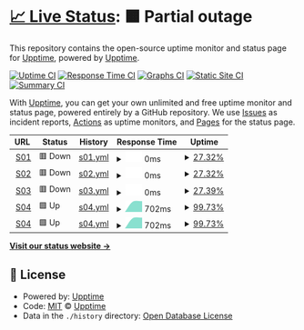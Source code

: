 # [📈 Live Status](https://uptime.cloud.clkpts.co.uk): <!--live status--> **🟧 Partial outage**

This repository contains the open-source uptime monitor and status page for [Upptime](https://upptime.js.org), powered by [Upptime](https://github.com/upptime/upptime).

[![Uptime CI](https://github.com/Clickpoints/uptime-monitoring/workflows/Uptime%20CI/badge.svg)](https://github.com/Clickpoints/uptime-monitoring/actions?query=workflow%3A%22Uptime+CI%22)
[![Response Time CI](https://github.com/Clickpoints/uptime-monitoring/workflows/Response%20Time%20CI/badge.svg)](https://github.com/Clickpoints/uptime-monitoring/actions?query=workflow%3A%22Response+Time+CI%22)
[![Graphs CI](https://github.com/Clickpoints/uptime-monitoring/workflows/Graphs%20CI/badge.svg)](https://github.com/Clickpoints/uptime-monitoring/actions?query=workflow%3A%22Graphs+CI%22)
[![Static Site CI](https://github.com/Clickpoints/uptime-monitoring/workflows/Static%20Site%20CI/badge.svg)](https://github.com/Clickpoints/uptime-monitoring/actions?query=workflow%3A%22Static+Site+CI%22)
[![Summary CI](https://github.com/Clickpoints/uptime-monitoring/workflows/Summary%20CI/badge.svg)](https://github.com/Clickpoints/uptime-monitoring/actions?query=workflow%3A%22Summary+CI%22)

With [Upptime](https://upptime.js.org), you can get your own unlimited and free uptime monitor and status page, powered entirely by a GitHub repository. We use [Issues](https://github.com/upptime/upptime/issues) as incident reports, [Actions](https://github.com/Clickpoints/uptime-monitoring/actions) as uptime monitors, and [Pages](https://uptime.cloud.clkpts.co.uk) for the status page.

<!--start: status pages-->
<!-- This summary is generated by Upptime (https://github.com/upptime/upptime) -->
<!-- Do not edit this manually, your changes will be overwritten -->
<!-- prettier-ignore -->
| URL | Status | History | Response Time | Uptime |
| --- | ------ | ------- | ------------- | ------ |
| <img alt="" src="https://icons.duckduckgo.com/ip3/s01.cloud.clkpts.co.uk.ico" height="13"> [S01](https://s01.cloud.clkpts.co.uk) | 🟥 Down | [s01.yml](https://github.com/Clickpoints/uptime-monitoring/commits/HEAD/history/s01.yml) | <details><summary><img alt="Response time graph" src="./graphs/s01/response-time-week.png" height="20"> 0ms</summary><br><a href="https://uptime.cloud.clkpts.co.uk/history/s01"><img alt="Response time 0" src="https://img.shields.io/endpoint?url=https%3A%2F%2Fraw.githubusercontent.com%2FClickpoints%2Fuptime-monitoring%2FHEAD%2Fapi%2Fs01%2Fresponse-time.json"></a><br><a href="https://uptime.cloud.clkpts.co.uk/history/s01"><img alt="24-hour response time 0" src="https://img.shields.io/endpoint?url=https%3A%2F%2Fraw.githubusercontent.com%2FClickpoints%2Fuptime-monitoring%2FHEAD%2Fapi%2Fs01%2Fresponse-time-day.json"></a><br><a href="https://uptime.cloud.clkpts.co.uk/history/s01"><img alt="7-day response time 0" src="https://img.shields.io/endpoint?url=https%3A%2F%2Fraw.githubusercontent.com%2FClickpoints%2Fuptime-monitoring%2FHEAD%2Fapi%2Fs01%2Fresponse-time-week.json"></a><br><a href="https://uptime.cloud.clkpts.co.uk/history/s01"><img alt="30-day response time 0" src="https://img.shields.io/endpoint?url=https%3A%2F%2Fraw.githubusercontent.com%2FClickpoints%2Fuptime-monitoring%2FHEAD%2Fapi%2Fs01%2Fresponse-time-month.json"></a><br><a href="https://uptime.cloud.clkpts.co.uk/history/s01"><img alt="1-year response time 0" src="https://img.shields.io/endpoint?url=https%3A%2F%2Fraw.githubusercontent.com%2FClickpoints%2Fuptime-monitoring%2FHEAD%2Fapi%2Fs01%2Fresponse-time-year.json"></a></details> | <details><summary><a href="https://uptime.cloud.clkpts.co.uk/history/s01">27.32%</a></summary><a href="https://uptime.cloud.clkpts.co.uk/history/s01"><img alt="All-time uptime 27.32%" src="https://img.shields.io/endpoint?url=https%3A%2F%2Fraw.githubusercontent.com%2FClickpoints%2Fuptime-monitoring%2FHEAD%2Fapi%2Fs01%2Fuptime.json"></a><br><a href="https://uptime.cloud.clkpts.co.uk/history/s01"><img alt="24-hour uptime 27.32%" src="https://img.shields.io/endpoint?url=https%3A%2F%2Fraw.githubusercontent.com%2FClickpoints%2Fuptime-monitoring%2FHEAD%2Fapi%2Fs01%2Fuptime-day.json"></a><br><a href="https://uptime.cloud.clkpts.co.uk/history/s01"><img alt="7-day uptime 27.32%" src="https://img.shields.io/endpoint?url=https%3A%2F%2Fraw.githubusercontent.com%2FClickpoints%2Fuptime-monitoring%2FHEAD%2Fapi%2Fs01%2Fuptime-week.json"></a><br><a href="https://uptime.cloud.clkpts.co.uk/history/s01"><img alt="30-day uptime 27.32%" src="https://img.shields.io/endpoint?url=https%3A%2F%2Fraw.githubusercontent.com%2FClickpoints%2Fuptime-monitoring%2FHEAD%2Fapi%2Fs01%2Fuptime-month.json"></a><br><a href="https://uptime.cloud.clkpts.co.uk/history/s01"><img alt="1-year uptime 27.32%" src="https://img.shields.io/endpoint?url=https%3A%2F%2Fraw.githubusercontent.com%2FClickpoints%2Fuptime-monitoring%2FHEAD%2Fapi%2Fs01%2Fuptime-year.json"></a></details>
| <img alt="" src="https://icons.duckduckgo.com/ip3/s02.cloud.clkpts.co.uk.ico" height="13"> [S02](https://s02.cloud.clkpts.co.uk) | 🟥 Down | [s02.yml](https://github.com/Clickpoints/uptime-monitoring/commits/HEAD/history/s02.yml) | <details><summary><img alt="Response time graph" src="./graphs/s02/response-time-week.png" height="20"> 0ms</summary><br><a href="https://uptime.cloud.clkpts.co.uk/history/s02"><img alt="Response time 0" src="https://img.shields.io/endpoint?url=https%3A%2F%2Fraw.githubusercontent.com%2FClickpoints%2Fuptime-monitoring%2FHEAD%2Fapi%2Fs02%2Fresponse-time.json"></a><br><a href="https://uptime.cloud.clkpts.co.uk/history/s02"><img alt="24-hour response time 0" src="https://img.shields.io/endpoint?url=https%3A%2F%2Fraw.githubusercontent.com%2FClickpoints%2Fuptime-monitoring%2FHEAD%2Fapi%2Fs02%2Fresponse-time-day.json"></a><br><a href="https://uptime.cloud.clkpts.co.uk/history/s02"><img alt="7-day response time 0" src="https://img.shields.io/endpoint?url=https%3A%2F%2Fraw.githubusercontent.com%2FClickpoints%2Fuptime-monitoring%2FHEAD%2Fapi%2Fs02%2Fresponse-time-week.json"></a><br><a href="https://uptime.cloud.clkpts.co.uk/history/s02"><img alt="30-day response time 0" src="https://img.shields.io/endpoint?url=https%3A%2F%2Fraw.githubusercontent.com%2FClickpoints%2Fuptime-monitoring%2FHEAD%2Fapi%2Fs02%2Fresponse-time-month.json"></a><br><a href="https://uptime.cloud.clkpts.co.uk/history/s02"><img alt="1-year response time 0" src="https://img.shields.io/endpoint?url=https%3A%2F%2Fraw.githubusercontent.com%2FClickpoints%2Fuptime-monitoring%2FHEAD%2Fapi%2Fs02%2Fresponse-time-year.json"></a></details> | <details><summary><a href="https://uptime.cloud.clkpts.co.uk/history/s02">27.32%</a></summary><a href="https://uptime.cloud.clkpts.co.uk/history/s02"><img alt="All-time uptime 27.32%" src="https://img.shields.io/endpoint?url=https%3A%2F%2Fraw.githubusercontent.com%2FClickpoints%2Fuptime-monitoring%2FHEAD%2Fapi%2Fs02%2Fuptime.json"></a><br><a href="https://uptime.cloud.clkpts.co.uk/history/s02"><img alt="24-hour uptime 27.32%" src="https://img.shields.io/endpoint?url=https%3A%2F%2Fraw.githubusercontent.com%2FClickpoints%2Fuptime-monitoring%2FHEAD%2Fapi%2Fs02%2Fuptime-day.json"></a><br><a href="https://uptime.cloud.clkpts.co.uk/history/s02"><img alt="7-day uptime 27.32%" src="https://img.shields.io/endpoint?url=https%3A%2F%2Fraw.githubusercontent.com%2FClickpoints%2Fuptime-monitoring%2FHEAD%2Fapi%2Fs02%2Fuptime-week.json"></a><br><a href="https://uptime.cloud.clkpts.co.uk/history/s02"><img alt="30-day uptime 27.32%" src="https://img.shields.io/endpoint?url=https%3A%2F%2Fraw.githubusercontent.com%2FClickpoints%2Fuptime-monitoring%2FHEAD%2Fapi%2Fs02%2Fuptime-month.json"></a><br><a href="https://uptime.cloud.clkpts.co.uk/history/s02"><img alt="1-year uptime 27.32%" src="https://img.shields.io/endpoint?url=https%3A%2F%2Fraw.githubusercontent.com%2FClickpoints%2Fuptime-monitoring%2FHEAD%2Fapi%2Fs02%2Fuptime-year.json"></a></details>
| <img alt="" src="https://icons.duckduckgo.com/ip3/s03.cloud.clkpts.co.uk.ico" height="13"> [S03](https://s03.cloud.clkpts.co.uk) | 🟥 Down | [s03.yml](https://github.com/Clickpoints/uptime-monitoring/commits/HEAD/history/s03.yml) | <details><summary><img alt="Response time graph" src="./graphs/s03/response-time-week.png" height="20"> 0ms</summary><br><a href="https://uptime.cloud.clkpts.co.uk/history/s03"><img alt="Response time 0" src="https://img.shields.io/endpoint?url=https%3A%2F%2Fraw.githubusercontent.com%2FClickpoints%2Fuptime-monitoring%2FHEAD%2Fapi%2Fs03%2Fresponse-time.json"></a><br><a href="https://uptime.cloud.clkpts.co.uk/history/s03"><img alt="24-hour response time 0" src="https://img.shields.io/endpoint?url=https%3A%2F%2Fraw.githubusercontent.com%2FClickpoints%2Fuptime-monitoring%2FHEAD%2Fapi%2Fs03%2Fresponse-time-day.json"></a><br><a href="https://uptime.cloud.clkpts.co.uk/history/s03"><img alt="7-day response time 0" src="https://img.shields.io/endpoint?url=https%3A%2F%2Fraw.githubusercontent.com%2FClickpoints%2Fuptime-monitoring%2FHEAD%2Fapi%2Fs03%2Fresponse-time-week.json"></a><br><a href="https://uptime.cloud.clkpts.co.uk/history/s03"><img alt="30-day response time 0" src="https://img.shields.io/endpoint?url=https%3A%2F%2Fraw.githubusercontent.com%2FClickpoints%2Fuptime-monitoring%2FHEAD%2Fapi%2Fs03%2Fresponse-time-month.json"></a><br><a href="https://uptime.cloud.clkpts.co.uk/history/s03"><img alt="1-year response time 0" src="https://img.shields.io/endpoint?url=https%3A%2F%2Fraw.githubusercontent.com%2FClickpoints%2Fuptime-monitoring%2FHEAD%2Fapi%2Fs03%2Fresponse-time-year.json"></a></details> | <details><summary><a href="https://uptime.cloud.clkpts.co.uk/history/s03">27.39%</a></summary><a href="https://uptime.cloud.clkpts.co.uk/history/s03"><img alt="All-time uptime 27.39%" src="https://img.shields.io/endpoint?url=https%3A%2F%2Fraw.githubusercontent.com%2FClickpoints%2Fuptime-monitoring%2FHEAD%2Fapi%2Fs03%2Fuptime.json"></a><br><a href="https://uptime.cloud.clkpts.co.uk/history/s03"><img alt="24-hour uptime 27.39%" src="https://img.shields.io/endpoint?url=https%3A%2F%2Fraw.githubusercontent.com%2FClickpoints%2Fuptime-monitoring%2FHEAD%2Fapi%2Fs03%2Fuptime-day.json"></a><br><a href="https://uptime.cloud.clkpts.co.uk/history/s03"><img alt="7-day uptime 27.39%" src="https://img.shields.io/endpoint?url=https%3A%2F%2Fraw.githubusercontent.com%2FClickpoints%2Fuptime-monitoring%2FHEAD%2Fapi%2Fs03%2Fuptime-week.json"></a><br><a href="https://uptime.cloud.clkpts.co.uk/history/s03"><img alt="30-day uptime 27.39%" src="https://img.shields.io/endpoint?url=https%3A%2F%2Fraw.githubusercontent.com%2FClickpoints%2Fuptime-monitoring%2FHEAD%2Fapi%2Fs03%2Fuptime-month.json"></a><br><a href="https://uptime.cloud.clkpts.co.uk/history/s03"><img alt="1-year uptime 27.39%" src="https://img.shields.io/endpoint?url=https%3A%2F%2Fraw.githubusercontent.com%2FClickpoints%2Fuptime-monitoring%2FHEAD%2Fapi%2Fs03%2Fuptime-year.json"></a></details>
| <img alt="" src="https://icons.duckduckgo.com/ip3/s04.cloud.clkpts.co.uk.ico" height="13"> [S04](https://s04.cloud.clkpts.co.uk) | 🟩 Up | [s04.yml](https://github.com/Clickpoints/uptime-monitoring/commits/HEAD/history/s04.yml) | <details><summary><img alt="Response time graph" src="./graphs/s04/response-time-week.png" height="20"> 702ms</summary><br><a href="https://uptime.cloud.clkpts.co.uk/history/s04"><img alt="Response time 702" src="https://img.shields.io/endpoint?url=https%3A%2F%2Fraw.githubusercontent.com%2FClickpoints%2Fuptime-monitoring%2FHEAD%2Fapi%2Fs04%2Fresponse-time.json"></a><br><a href="https://uptime.cloud.clkpts.co.uk/history/s04"><img alt="24-hour response time 702" src="https://img.shields.io/endpoint?url=https%3A%2F%2Fraw.githubusercontent.com%2FClickpoints%2Fuptime-monitoring%2FHEAD%2Fapi%2Fs04%2Fresponse-time-day.json"></a><br><a href="https://uptime.cloud.clkpts.co.uk/history/s04"><img alt="7-day response time 702" src="https://img.shields.io/endpoint?url=https%3A%2F%2Fraw.githubusercontent.com%2FClickpoints%2Fuptime-monitoring%2FHEAD%2Fapi%2Fs04%2Fresponse-time-week.json"></a><br><a href="https://uptime.cloud.clkpts.co.uk/history/s04"><img alt="30-day response time 702" src="https://img.shields.io/endpoint?url=https%3A%2F%2Fraw.githubusercontent.com%2FClickpoints%2Fuptime-monitoring%2FHEAD%2Fapi%2Fs04%2Fresponse-time-month.json"></a><br><a href="https://uptime.cloud.clkpts.co.uk/history/s04"><img alt="1-year response time 702" src="https://img.shields.io/endpoint?url=https%3A%2F%2Fraw.githubusercontent.com%2FClickpoints%2Fuptime-monitoring%2FHEAD%2Fapi%2Fs04%2Fresponse-time-year.json"></a></details> | <details><summary><a href="https://uptime.cloud.clkpts.co.uk/history/s04">99.73%</a></summary><a href="https://uptime.cloud.clkpts.co.uk/history/s04"><img alt="All-time uptime 99.73%" src="https://img.shields.io/endpoint?url=https%3A%2F%2Fraw.githubusercontent.com%2FClickpoints%2Fuptime-monitoring%2FHEAD%2Fapi%2Fs04%2Fuptime.json"></a><br><a href="https://uptime.cloud.clkpts.co.uk/history/s04"><img alt="24-hour uptime 99.73%" src="https://img.shields.io/endpoint?url=https%3A%2F%2Fraw.githubusercontent.com%2FClickpoints%2Fuptime-monitoring%2FHEAD%2Fapi%2Fs04%2Fuptime-day.json"></a><br><a href="https://uptime.cloud.clkpts.co.uk/history/s04"><img alt="7-day uptime 99.73%" src="https://img.shields.io/endpoint?url=https%3A%2F%2Fraw.githubusercontent.com%2FClickpoints%2Fuptime-monitoring%2FHEAD%2Fapi%2Fs04%2Fuptime-week.json"></a><br><a href="https://uptime.cloud.clkpts.co.uk/history/s04"><img alt="30-day uptime 99.73%" src="https://img.shields.io/endpoint?url=https%3A%2F%2Fraw.githubusercontent.com%2FClickpoints%2Fuptime-monitoring%2FHEAD%2Fapi%2Fs04%2Fuptime-month.json"></a><br><a href="https://uptime.cloud.clkpts.co.uk/history/s04"><img alt="1-year uptime 99.73%" src="https://img.shields.io/endpoint?url=https%3A%2F%2Fraw.githubusercontent.com%2FClickpoints%2Fuptime-monitoring%2FHEAD%2Fapi%2Fs04%2Fuptime-year.json"></a></details>
| <img alt="" src="https://icons.duckduckgo.com/ip3/s05.cloud.clkpts.co.uk.ico" height="13"> [S04](https://s05.cloud.clkpts.co.uk) | 🟩 Up | [s04.yml](https://github.com/Clickpoints/uptime-monitoring/commits/HEAD/history/s04.yml) | <details><summary><img alt="Response time graph" src="./graphs/s04/response-time-week.png" height="20"> 702ms</summary><br><a href="https://uptime.cloud.clkpts.co.uk/history/s04"><img alt="Response time 702" src="https://img.shields.io/endpoint?url=https%3A%2F%2Fraw.githubusercontent.com%2FClickpoints%2Fuptime-monitoring%2FHEAD%2Fapi%2Fs04%2Fresponse-time.json"></a><br><a href="https://uptime.cloud.clkpts.co.uk/history/s04"><img alt="24-hour response time 702" src="https://img.shields.io/endpoint?url=https%3A%2F%2Fraw.githubusercontent.com%2FClickpoints%2Fuptime-monitoring%2FHEAD%2Fapi%2Fs04%2Fresponse-time-day.json"></a><br><a href="https://uptime.cloud.clkpts.co.uk/history/s04"><img alt="7-day response time 702" src="https://img.shields.io/endpoint?url=https%3A%2F%2Fraw.githubusercontent.com%2FClickpoints%2Fuptime-monitoring%2FHEAD%2Fapi%2Fs04%2Fresponse-time-week.json"></a><br><a href="https://uptime.cloud.clkpts.co.uk/history/s04"><img alt="30-day response time 702" src="https://img.shields.io/endpoint?url=https%3A%2F%2Fraw.githubusercontent.com%2FClickpoints%2Fuptime-monitoring%2FHEAD%2Fapi%2Fs04%2Fresponse-time-month.json"></a><br><a href="https://uptime.cloud.clkpts.co.uk/history/s04"><img alt="1-year response time 702" src="https://img.shields.io/endpoint?url=https%3A%2F%2Fraw.githubusercontent.com%2FClickpoints%2Fuptime-monitoring%2FHEAD%2Fapi%2Fs04%2Fresponse-time-year.json"></a></details> | <details><summary><a href="https://uptime.cloud.clkpts.co.uk/history/s04">99.73%</a></summary><a href="https://uptime.cloud.clkpts.co.uk/history/s04"><img alt="All-time uptime 99.73%" src="https://img.shields.io/endpoint?url=https%3A%2F%2Fraw.githubusercontent.com%2FClickpoints%2Fuptime-monitoring%2FHEAD%2Fapi%2Fs04%2Fuptime.json"></a><br><a href="https://uptime.cloud.clkpts.co.uk/history/s04"><img alt="24-hour uptime 99.73%" src="https://img.shields.io/endpoint?url=https%3A%2F%2Fraw.githubusercontent.com%2FClickpoints%2Fuptime-monitoring%2FHEAD%2Fapi%2Fs04%2Fuptime-day.json"></a><br><a href="https://uptime.cloud.clkpts.co.uk/history/s04"><img alt="7-day uptime 99.73%" src="https://img.shields.io/endpoint?url=https%3A%2F%2Fraw.githubusercontent.com%2FClickpoints%2Fuptime-monitoring%2FHEAD%2Fapi%2Fs04%2Fuptime-week.json"></a><br><a href="https://uptime.cloud.clkpts.co.uk/history/s04"><img alt="30-day uptime 99.73%" src="https://img.shields.io/endpoint?url=https%3A%2F%2Fraw.githubusercontent.com%2FClickpoints%2Fuptime-monitoring%2FHEAD%2Fapi%2Fs04%2Fuptime-month.json"></a><br><a href="https://uptime.cloud.clkpts.co.uk/history/s04"><img alt="1-year uptime 99.73%" src="https://img.shields.io/endpoint?url=https%3A%2F%2Fraw.githubusercontent.com%2FClickpoints%2Fuptime-monitoring%2FHEAD%2Fapi%2Fs04%2Fuptime-year.json"></a></details>

<!--end: status pages-->

[**Visit our status website →**](https://uptime.cloud.clkpts.co.uk)

## 📄 License

- Powered by: [Upptime](https://github.com/upptime/upptime)
- Code: [MIT](./LICENSE) © [Upptime](https://upptime.js.org)
- Data in the `./history` directory: [Open Database License](https://opendatacommons.org/licenses/odbl/1-0/)
